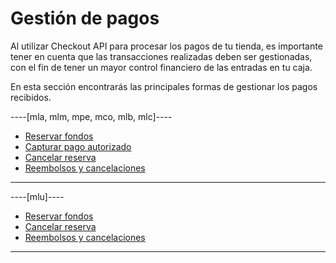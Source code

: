 # Gestión de pagos

Al utilizar Checkout API para procesar los pagos de tu tienda, es importante tener en cuenta que las transacciones realizadas deben ser gestionadas, con el fin de tener un mayor control financiero de las entradas en tu caja.

En esta sección encontrarás las principales formas de gestionar los pagos recibidos.

----[mla, mlm, mpe, mco, mlb, mlc]----
- [Reservar fondos](/developers/es/docs/checkout-api/payment-management/make-value-reserve)
- [Capturar pago autorizado](/developers/es/docs/checkout-api/payment-management/capture-authorized-payment)
- [Cancelar reserva](/developers/es/docs/checkout-api/payment-management/cancel-reserve)
- [Reembolsos y cancelaciones](/developers/es/docs/checkout-api/payment-management/cancellations-and-refunds)
------------

----[mlu]----
- [Reservar fondos](/developers/es/docs/checkout-api/payment-management/make-value-reserve)
- [Cancelar reserva](/developers/es/docs/checkout-api/payment-management/cancel-reserve)
- [Reembolsos y cancelaciones](/developers/es/docs/checkout-api/payment-management/cancellations-and-refunds)
------------